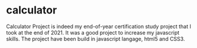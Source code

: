 # calculator
Calculator Project is indeed my end-of-year certification study project that I took at the end of 2021. It was a good project to increase my javascript skills. The project have been build in javascript langage, html5 and CSS3.
